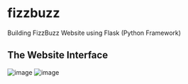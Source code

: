 # fizzbuzz
Building FizzBuzz Website using Flask (Python Framework)

## The Website Interface 
![image](https://user-images.githubusercontent.com/73473767/213889299-d3eef05d-932d-4882-90d5-766fd2fd1fa3.png)
![image](https://user-images.githubusercontent.com/73473767/213889308-162aa7bf-6b54-42a4-ad31-e34efa379a6e.png)

